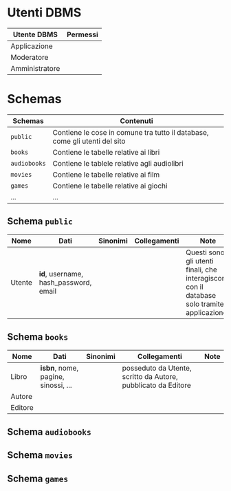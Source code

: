 # Utenti DBMS

| Utente DBMS | Permessi |
|-------------|----------|
| Applicazione | |
| Moderatore | |
| Amministratore | |

# Schemas

| Schemas | Contenuti |
|---------|-----------|
| `public` | Contiene le cose in comune tra tutto il database, come gli utenti del sito |
| `books` | Contiene le tabelle relative ai libri |
| `audiobooks` | Contiene le tablele relative agli audiolibri |
| `movies` | Contiene le tabelle relative ai film |
| `games` | Contiene le tabelle relative ai giochi |
| ... | ... |

## Schema `public`

| Nome | Dati | Sinonimi | Collegamenti | Note |
|------|------|----------|--------------|------|
| Utente | **id**, username, hash_password, email | | | Questi sono gli utenti finali, che interagiscono con il database solo tramite applicazione. | 

## Schema `books`

| Nome | Dati | Sinonimi | Collegamenti | Note |
|------|------|----------|--------------|------|
| Libro | **isbn**, nome, pagine, sinossi, ... | | posseduto da Utente, scritto da Autore, pubblicato da Editore | |
| Autore | | | | |
| Editore | | | | |

## Schema `audiobooks`

## Schema `movies`

## Schema `games`
